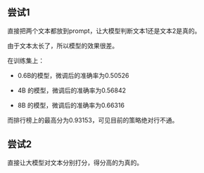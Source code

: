 ## 尝试1

直接把两个文本都放到prompt，让大模型判断文本1还是文本2是真的。

由于文本太长了，所以模型的效果很差。

在训练集上：

- 0.6B的模型，微调后的准确率为0.50526

- 4B 的模型，微调后的准确率为0.56842
 
- 8B 的模型，微调后的准确率为0.66316

而排行榜上的最高分为0.93153，可见目前的策略绝对行不通。

## 尝试2

直接让大模型对文本分别打分，得分高的为真的。